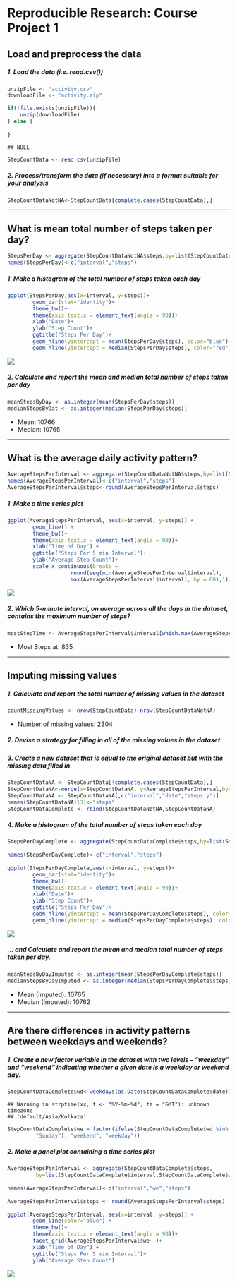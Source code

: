 # Reproducible Research: Course Project 1




## Load and preprocess the data
##### 1. Load the data (i.e. read.csv())

```r
unzipFile <- "activity.csv"
downloadFile <- "activity.zip"

if(!file.exists(unzipFile)){
    unzip(downloadFile)
} else {
    
}
```

```
## NULL
```

```r
StepCountData <- read.csv(unzipFile)
```
##### 2. Process/transform the data (if necessary) into a format suitable for your analysis

```r
StepCountDataNotNA<-StepCountData[complete.cases(StepCountData),]
```

-----

## What is mean total number of steps taken per day?

```r
StepsPerDay <- aggregate(StepCountDataNotNA$steps,by=list(StepCountDataNotNA$date),FUN="sum")
names(StepsPerDay)<-c("interval","steps")
```

##### 1. Make a histogram of the total number of steps taken each day

```r
ggplot(StepsPerDay,aes(x=interval, y=steps))+
        geom_bar(stat="identity")+
        theme_bw()+
        theme(axis.text.x = element_text(angle = 90))+
        xlab("Date")+
        ylab("Step Count")+
        ggtitle("Steps Per Day")+
        geom_hline(yintercept = mean(StepsPerDay$steps), color="blue")+
        geom_hline(yintercept = median(StepsPerDay$steps), color="red")
```

![](PA1_template_files/figure-html/unnamed-chunk-5-1.png)<!-- -->

##### 2. Calculate and report the mean and median total number of steps taken per day

```r
meanStepsByDay <- as.integer(mean(StepsPerDay$steps))
medianStepsByDat <- as.integer(median(StepsPerDay$steps))
```
* Mean: 10766
* Median:  10765

-----

## What is the average daily activity pattern?

```r
AverageStepsPerInterval <- aggregate(StepCountDataNotNA$steps,by=list(StepCountDataNotNA$interval),FUN="mean")
names(AverageStepsPerInterval)<-c("interval","steps")
AverageStepsPerInterval$steps<-round(AverageStepsPerInterval$steps)
```

##### 1. Make a time series plot

```r
ggplot(AverageStepsPerInterval, aes(x=interval, y=steps)) + 
        geom_line() + 
        theme_bw()+
        theme(axis.text.x = element_text(angle = 90))+
        xlab("Time of Day") + 
        ggtitle("Steps Per 5 min Interval")+
        ylab("Average Step Count")+
        scale_x_continuous(breaks = 
                    round(seq(min(AverageStepsPerInterval$interval), 
                    max(AverageStepsPerInterval$interval), by = 60),1)) 
```

![](PA1_template_files/figure-html/unnamed-chunk-8-1.png)<!-- -->

##### 2. Which 5-minute interval, on average across all the days in the dataset, contains the maximum number of steps?

```r
mostStepTime <- AverageStepsPerInterval$interval[which.max(AverageStepsPerInterval$steps)]
```

* Most Steps at: 835

----

## Imputing missing values
##### 1. Calculate and report the total number of missing values in the dataset 

```r
countMissingValues <- nrow(StepCountData)-nrow(StepCountDataNotNA)
```

* Number of missing values: 2304

##### 2. Devise a strategy for filling in all of the missing values in the dataset.
##### 3. Create a new dataset that is equal to the original dataset but with the missing data filled in.

```r
StepCountDataNA <- StepCountData[!complete.cases(StepCountData),]
StepCountDataNA<-merge(x=StepCountDataNA, y=AverageStepsPerInterval,by=c("interval"),all.x = TRUE)
StepCountDataNA <- StepCountDataNA[,c("interval","date","steps.y")]       
names(StepCountDataNA)[3]<-"steps"
StepCountDataComplete <- rbind(StepCountDataNotNA,StepCountDataNA)
```


##### 4. Make a histogram of the total number of steps taken each day 

```r
StepsPerDayComplete <- aggregate(StepCountDataComplete$steps,by=list(StepCountDataComplete$date),FUN="sum")
    
names(StepsPerDayComplete)<-c("interval","steps")
    
ggplot(StepsPerDayComplete,aes(x=interval, y=steps))+
        geom_bar(stat="identity")+
        theme_bw()+
        theme(axis.text.x = element_text(angle = 90))+
        xlab("Date")+
        ylab("Step Count")+
        ggtitle("Steps Per Day")+
        geom_hline(yintercept = mean(StepsPerDayComplete$steps), color="blue")+
        geom_hline(yintercept = median(StepsPerDayComplete$steps), color="red")
```

![](PA1_template_files/figure-html/unnamed-chunk-12-1.png)<!-- -->

##### ... and Calculate and report the mean and median total number of steps taken per day. 

```r
meanStepsByDayImputed <- as.integer(mean(StepsPerDayComplete$steps))
medianStepsByDayImputed <- as.integer(median(StepsPerDayComplete$steps))
```
* Mean (Imputed): 10765
* Median (Imputed):  10762


----

## Are there differences in activity patterns between weekdays and weekends?
##### 1. Create a new factor variable in the dataset with two levels – “weekday” and “weekend” indicating whether a given date is a weekday or weekend day.


```r
StepCountDataComplete$wd<-weekdays(as.Date(StepCountDataComplete$date))
```

```
## Warning in strptime(xx, f <- "%Y-%m-%d", tz = "GMT"): unknown timezone
## 'default/Asia/Kolkata'
```

```r
StepCountDataComplete$we = factor(ifelse(StepCountDataComplete$wd %in% c("Saturday", 
         "Sunday"), "weekend", "weekday"))
```

##### 2. Make a panel plot containing a time series plot


```r
AverageStepsPerInterval <- aggregate(StepCountDataComplete$steps,
         by=list(StepCountDataComplete$interval,StepCountDataComplete$we),FUN="mean")
    
names(AverageStepsPerInterval)<-c("interval","we","steps")
    
AverageStepsPerInterval$steps <- round(AverageStepsPerInterval$steps)
    
ggplot(AverageStepsPerInterval, aes(x=interval, y=steps)) + 
        geom_line(color="blue") + 
        theme_bw()+
        theme(axis.text.x = element_text(angle = 90))+
        facet_grid(AverageStepsPerInterval$we~.)+
        xlab("Time of Day") + 
        ggtitle("Steps Per 5 min Interval")+
        ylab("Average Step Count")
```

![](PA1_template_files/figure-html/unnamed-chunk-15-1.png)<!-- -->
